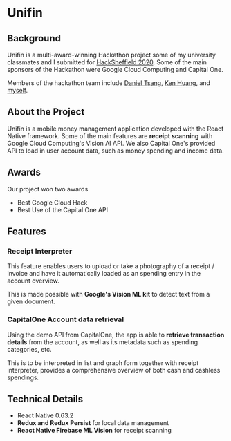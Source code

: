 # Unifin

## Background

Unifin is a multi-award-winning Hackathon project some of my university classmates and I submitted for [HackSheffield 2020](https://devpost.com/software/unifin). Some of the main sponsors of the Hackathon were Google Cloud Computing and Capital One.

Members of the hackathon team include [Daniel Tsang](https://github.com/danieltsanghang), [Ken Huang](https://kenchihuang.co.uk/), and [myself](https://www.lotimothy.com).

## About the Project

Unifin is a mobile money management application developed with the React Native framework. Some of the main features are **receipt scanning** with Google Cloud Computing's Vision AI API. We also Capital One's provided API to load in user account data, such as money spending and income data.

## Awards

Our project won two awards

- Best Google Cloud Hack
- Best Use of the Capital One API

## Features

### Receipt Interpreter

This feature enables users to upload or take a photography of a receipt / invoice and have it automatically loaded as an spending entry in the account overview.

This is made possible with **Google's Vision ML kit** to detect text from a given document.

### CapitalOne Account data retrieval

Using the demo API from CapitalOne, the app is able to **retrieve transaction details** from the account, as well as its metadata such as spending categories, etc.

This is to be interpreted in list and graph form together with receipt interpreter, provides a comprehensive overview of both cash and cashless spendings.

## Technical Details

- React Native 0.63.2
- **Redux and Redux Persist** for local data management
- **React Native Firebase ML Vision** for receipt scanning
